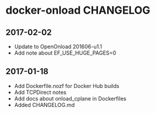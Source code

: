 # docker-onload CHANGELOG

## 2017-02-02

 * Update to OpenOnload 201606-u1.1
 * Add note about EF_USE_HUGE_PAGES=0

## 2017-01-18

 * Add Dockerfile.nozf for Docker Hub builds
 * Add TCPDirect notes
 * Add docs about onload_cplane in Dockerfiles
 * Added CHANGELOG.md
